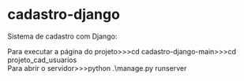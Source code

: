 # cadastro-django
Sistema de cadastro com Django:

Para executar a página do projeto>>>cd cadastro-django-main>>>cd projeto_cad_usuarios      
Para abrir o servidor>>>python .\manage.py runserver   
